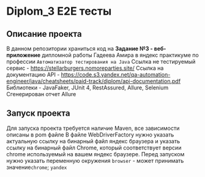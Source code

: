 ﻿# Diplom_3 E2E тесты
## Описание проекта
В данном репозитории храниться код на __Задание №3 - веб-приложение__ дипломной работы Гадеева Амира в яндекс практикуме по профессии `Автоматизатор тестирования на Java`
Ссылка не тестируемый сервис - https://stellarburgers.nomoreparties.site/
Ссылка на документацию API - https://code.s3.yandex.net/qa-automation-engineer/java/cheatsheets/paid-track/diplom/api-documentation.pdf
Библиотеки - JavaFaker, JUnit 4, RestAssured, Allure, Selenium
Сгенерирован отчет Allure
## Запуск проекта
Для запуска проекта требуется наличие Maven, все зависимости описаны в pom файле
В файле WebDriverFactory нужно указать актуальную ссылку на бинарный файл яндекс браузера
и указать ссылку на бинарный файл Chrome, который соответствует версии chrome используемый на вашем яндекс браузере. 
Перед запуском нужно указать переменную окружения `browser` - может принимать значение`chrome`; `yandex`
